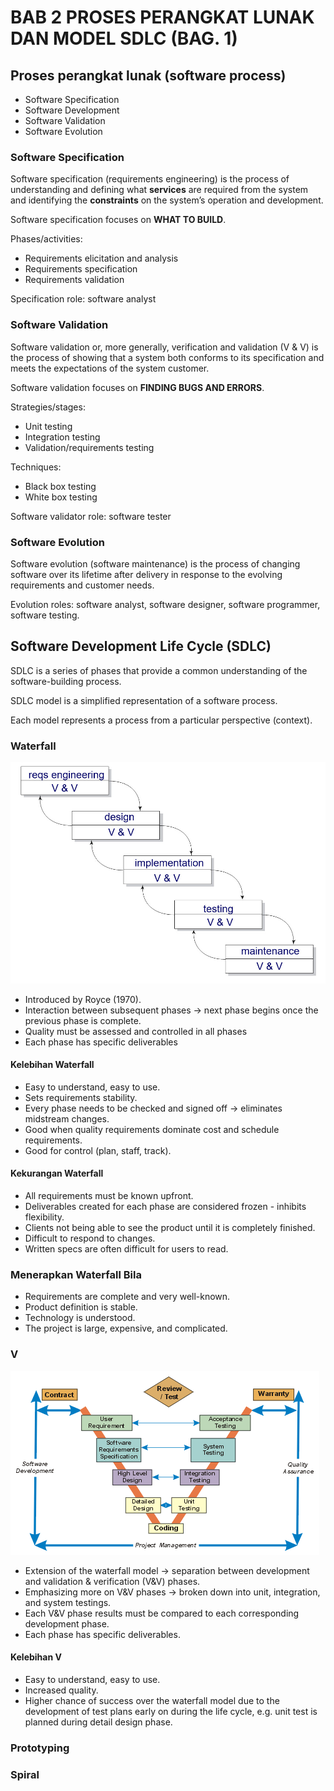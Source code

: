 # BAB 2 PROSES PERANGKAT LUNAK DAN MODEL SDLC (BAG. 1)

## Proses perangkat lunak (software process)

- Software Specification
- Software Development
- Software Validation
- Software Evolution

### Software Specification

Software specification (requirements engineering) is the process of understanding and defining what **services** are required from the system and identifying the **constraints** on the system’s operation and development.

Software specification focuses on **WHAT TO BUILD**.

Phases/activities:

- Requirements elicitation and analysis
- Requirements specification
- Requirements validation

Specification role: software analyst

### Software Validation

Software validation or, more generally, verification and validation (V & V) is the process of showing that a system both conforms to its specification and meets the expectations of the system customer.

Software validation focuses on **FINDING BUGS AND ERRORS**.

Strategies/stages:

- Unit testing
- Integration testing
- Validation/requirements testing

Techniques:

- Black box testing
- White box testing

Software validator role: software tester

### Software Evolution

Software evolution (software maintenance) is the process of changing software over its lifetime after delivery in response to the evolving requirements and customer needs.

Evolution roles: software analyst, software designer, software programmer, software testing.

## Software Development Life Cycle (SDLC)

SDLC is a series of phases that provide a common understanding of the software-building process.

SDLC model is a simplified representation of a software process.

Each model represents a process from a particular perspective (context).

### Waterfall

![Waterfall](https://github.com/SyafaHadyan/learn/blob/main/src/Note/Rekayasa%20Perangkat%20Lunak/Pictures/Bab%202/Waterfall.png)

- Introduced by Royce (1970).
- Interaction between subsequent phases -> next phase begins once the previous phase is complete.
- Quality must be assessed and controlled in all phases
- Each phase has specific deliverables

#### Kelebihan Waterfall

- Easy to understand, easy to use.
- Sets requirements stability.
- Every phase needs to be checked and signed off -> eliminates midstream changes.
- Good when quality requirements dominate cost and schedule requirements.
- Good for control (plan, staff, track).

#### Kekurangan Waterfall

- All requirements must be known upfront.
- Deliverables created for each phase are considered frozen - inhibits flexibility.
- Clients not being able to see the product until it is completely finished.
- Difficult to respond to changes.
- Written specs are often difficult for users to read.

### Menerapkan Waterfall Bila

- Requirements are complete and very well-known.
- Product definition is stable.
- Technology is understood.
- The project is large, expensive, and complicated.

### V

![V](https://github.com/SyafaHadyan/learn/blob/main/src/Note/Rekayasa%20Perangkat%20Lunak/Pictures/Bab%202/V.png)

- Extension of the waterfall model -> separation between development and validation & verification (V&V) phases.
- Emphasizing more on V&V phases -> broken down into unit, integration, and system testings.
- Each V&V phase results must be compared to each corresponding development phase.
- Each phase has specific deliverables.

#### Kelebihan V

- Easy to understand, easy to use.
- Increased quality.
- Higher chance of success over the waterfall model due to the development of test plans early on during the life cycle, e.g. unit test is planned during detail design phase.

### Prototyping

### Spiral
